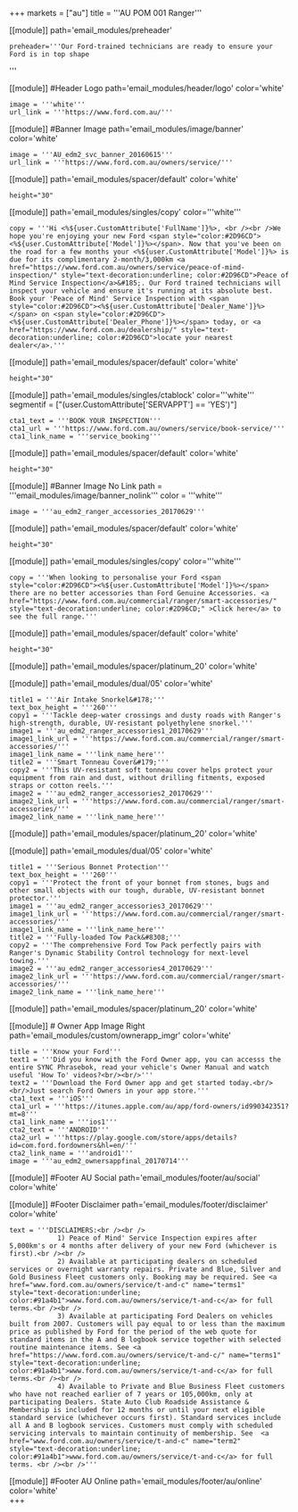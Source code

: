 +++
markets = ["au"]
title = '''AU POM 001 Ranger'''

[[module]]
path='email_modules/preheader'

	preheader='''Our Ford-trained technicians are ready to ensure your Ford is in top shape
'''
    
[[module]] #Header Logo
path='email_modules/header/logo'
color='white'

	image = '''white'''
	url_link = '''https://www.ford.com.au/'''


[[module]] #Banner Image
path='email_modules/image/banner'
color='white'

	image = '''AU_edm2_svc_banner_20160615'''
	url_link = '''https://www.ford.com.au/owners/service/'''
    
[[module]]
path='email_modules/spacer/default'
color='white'

	height="30"
    
[[module]]
path='email_modules/singles/copy'
color='''white'''

	copy = '''Hi <%${user.CustomAttribute['FullName']}%>, <br /><br />We hope you're enjoying your new Ford <span style="color:#2D96CD"><%${user.CustomAttribute['Model']}%></span>. Now that you've been on the road for a few months your <%${user.CustomAttribute['Model']}%> is due for its complimentary 2-month/3,000km <a href="https://www.ford.com.au/owners/service/peace-of-mind-inspection/" style="text-decoration:underline; color:#2D96CD">Peace of Mind Service Inspection</a>&#185;. Our Ford trained technicians will inspect your vehicle and ensure it's running at its absolute best. Book your 'Peace of Mind' Service Inspection with <span style="color:#2D96CD"><%${user.CustomAttribute['Dealer_Name']}%></span> on <span style="color:#2D96CD"><%${user.CustomAttribute['Dealer_Phone']}%></span> today, or <a href="https://www.ford.com.au/dealership/" style="text-decoration:underline; color:#2D96CD">locate your nearest dealer</a>.'''
    
[[module]]
path='email_modules/spacer/default'
color='white'

	height="30"
    
[[module]]
path='email_modules/singles/ctablock'
color='''white'''
segmentif = ["(user.CustomAttribute['SERVAPPT'] == 'YES')"]

	cta1_text = '''BOOK YOUR INSPECTION'''
	cta1_url = '''https://www.ford.com.au/owners/service/book-service/'''
	cta1_link_name = '''service_booking'''
    
[[module]]
path='email_modules/spacer/default'
color='white'

	height="30"


[[module]] #Banner Image No Link
path = '''email_modules/image/banner_nolink'''
color = '''white'''

	image = '''au_edm2_ranger_accessories_20170629'''

[[module]]
path='email_modules/spacer/default'
color='white'

	height="30"

[[module]]
path='email_modules/singles/copy'
color='''white'''

	copy = '''When looking to personalise your Ford <span style="color:#2D96CD"><%${user.CustomAttribute['Model']}%></span> there are no better accessories than Ford Genuine Accessories. <a href="https://www.ford.com.au/commercial/ranger/smart-accessories/" style="text-decoration:underline; color:#2D96CD;" >Click here</a> to see the full range.'''    
    
[[module]]
path='email_modules/spacer/default'
color='white'

	height="30"

[[module]]
path='email_modules/spacer/platinum_20'
color='white'

[[module]]
path='email_modules/dual/05'
color='white'

	title1 = '''Air Intake Snorkel&#178;'''
	text_box_height = '''260'''
	copy1 = '''Tackle deep-water crossings and dusty roads with Ranger's high-strength, durable, UV-resistant polyethylene snorkel.'''
	image1 = '''au_edm2_ranger_accessories1_20170629'''
	image1_link_url = '''https://www.ford.com.au/commercial/ranger/smart-accessories/'''
	image1_link_name = '''link_name_here'''
	title2 = '''Smart Tonneau Cover&#179;'''
	copy2 = '''This UV-resistant soft tonneau cover helps protect your equipment from rain and dust, without drilling fitments, exposed straps or cotton reels.'''
	image2 = '''au_edm2_ranger_accessories2_20170629'''
	image2_link_url = '''https://www.ford.com.au/commercial/ranger/smart-accessories/'''
	image2_link_name = '''link_name_here'''

[[module]]
path='email_modules/spacer/platinum_20'
color='white'

[[module]]
path='email_modules/dual/05'
color='white'

	title1 = '''Serious Bonnet Protection'''
	text_box_height = '''260'''
	copy1 = '''Protect the front of your bonnet from stones, bugs and other small objects with our tough, durable, UV-resistant bonnet protector.'''
	image1 = '''au_edm2_ranger_accessories3_20170629'''
	image1_link_url = '''https://www.ford.com.au/commercial/ranger/smart-accessories/'''
	image1_link_name = '''link_name_here'''
	title2 = '''Fully-loaded Tow Pack&#8308;'''
	copy2 = '''The comprehensive Ford Tow Pack perfectly pairs with Ranger's Dynamic Stability Control technology for next-level towing.'''
	image2 = '''au_edm2_ranger_accessories4_20170629'''
	image2_link_url = '''https://www.ford.com.au/commercial/ranger/smart-accessories/'''
	image2_link_name = '''link_name_here'''

[[module]]
path='email_modules/spacer/platinum_20'
color='white'

[[module]] # Owner App Image Right
path='email_modules/custom/ownerapp_imgr'
color='white'

	title = '''Know your Ford'''
	text1 = '''Did you know with the Ford Owner app, you can accesss the entire SYNC Phrasebok, read your vehicle's Owner Manual and watch useful 'How To' videos?<br/><br/>'''
	text2 = '''Download the Ford Owner app and get started today.<br/><br/>Just search Ford Owners in your app store.'''
	cta1_text = '''iOS'''
	cta1_url = '''https://itunes.apple.com/au/app/ford-owners/id990342351?mt=8'''
	cta1_link_name = '''ios1'''
	cta2_text = '''ANDROID'''
	cta2_url = '''https://play.google.com/store/apps/details?id=com.ford.fordowners&hl=en/'''
	cta2_link_name = '''android1'''
	image = '''au_edm2_ownersappfinal_20170714'''

[[module]] #Footer AU Social
path='email_modules/footer/au/social'
color='white'

[[module]] #Footer Disclaimer 
path='email_modules/footer/disclaimer'
color='white'

	text = '''DISCLAIMERS:<br /><br />
				1) Peace of Mind' Service Inspection expires after 5,000km's or 4 months after delivery of your new Ford (whichever is first).<br /><br /> 
				2) Available at participating dealers on scheduled services or overnight warranty repairs. Private and Blue, Silver and Gold Business Fleet customers only. Booking may be required. See <a href="www.ford.com.au/owners/service/t-and-c" name="terms1" style="text-decoration:underline; color:#91a4b1">www.ford.com.au/owners/service/t-and-c</a> for full terms.<br /><br />
                3) Available at participating Ford Dealers on vehicles built from 2007. Customers will pay equal to or less than the maximum price as published by Ford for the period of the web quote for standard items in the A and B logbook service together with selected routine maintenance items. See <a href="https://www.ford.com.au/owners/service/t-and-c/" name="terms1" style="text-decoration:underline; color:#91a4b1">www.ford.com.au/owners/service/t-and-c</a> for full terms.<br /><br />
                4) Available to Private and Blue Business Fleet customers who have not reached earlier of 7 years or 105,000km, only at participating Dealers. State Auto Club Roadside Assistance & Membership is included for 12 months or until your next eligible standard service (whichever occurs first). Standard services include all A and B logbook services. Customers must comply with scheduled servicing intervals to maintain continuity of membership. See  <a href="www.ford.com.au/owners/service/t-and-c" name="term2" style="text-decoration:underline; color:#91a4b1">www.ford.com.au/owners/service/t-and-c</a> for full terms. <br /><br />'''

[[module]] #Footer AU Online
path='email_modules/footer/au/online'
color='white'    
+++